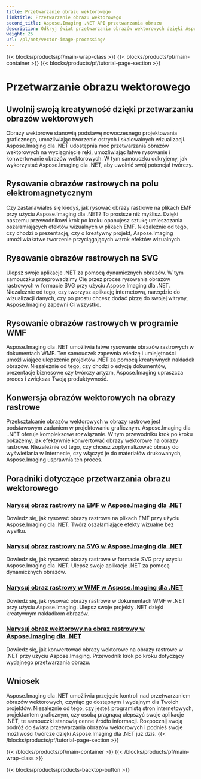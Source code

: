 ```yaml
---
title: Przetwarzanie obrazu wektorowego
linktitle: Przetwarzanie obrazu wektorowego
second_title: Aspose.Imaging .NET API przetwarzania obrazu
description: Odkryj świat przetwarzania obrazów wektorowych dzięki Aspose.Imaging dla .NET. Naucz się z łatwością rysować i konwertować obrazy wektorowe. Ulepsz swoje projekty .NET już dziś!
weight: 25
url: /pl/net/vector-image-processing/
---
```


{{< blocks/products/pf/main-wrap-class >}}
{{< blocks/products/pf/main-container >}}
{{< blocks/products/pf/tutorial-page-section >}}

# Przetwarzanie obrazu wektorowego


## Uwolnij swoją kreatywność dzięki przetwarzaniu obrazów wektorowych

Obrazy wektorowe stanowią podstawę nowoczesnego projektowania graficznego, umożliwiając tworzenie ostrych i skalowalnych wizualizacji. Aspose.Imaging dla .NET udostępnia moc przetwarzania obrazów wektorowych na wyciągnięcie ręki, umożliwiając łatwe rysowanie i konwertowanie obrazów wektorowych. W tym samouczku odkryjemy, jak wykorzystać Aspose.Imaging dla .NET, aby uwolnić swój potencjał twórczy.

## Rysowanie obrazów rastrowych na polu elektromagnetycznym

Czy zastanawiałeś się kiedyś, jak rysować obrazy rastrowe na plikach EMF przy użyciu Aspose.Imaging dla .NET? To prostsze niż myślisz. Dzięki naszemu przewodnikowi krok po kroku opanujesz sztukę umieszczania oszałamiających efektów wizualnych w plikach EMF. Niezależnie od tego, czy chodzi o prezentację, czy o kreatywny projekt, Aspose.Imaging umożliwia łatwe tworzenie przyciągających wzrok efektów wizualnych.

## Rysowanie obrazów rastrowych na SVG

Ulepsz swoje aplikacje .NET za pomocą dynamicznych obrazów. W tym samouczku przeprowadzimy Cię przez proces rysowania obrazów rastrowych w formacie SVG przy użyciu Aspose.Imaging dla .NET. Niezależnie od tego, czy tworzysz aplikację internetową, narzędzie do wizualizacji danych, czy po prostu chcesz dodać pizzę do swojej witryny, Aspose.Imaging zapewni Ci wszystko.

## Rysowanie obrazów rastrowych w programie WMF

Aspose.Imaging dla .NET umożliwia łatwe rysowanie obrazów rastrowych w dokumentach WMF. Ten samouczek zapewnia wiedzę i umiejętności umożliwiające ulepszenie projektów .NET za pomocą kreatywnych nakładek obrazów. Niezależnie od tego, czy chodzi o edycję dokumentów, prezentacje biznesowe czy twórczy artyzm, Aspose.Imaging upraszcza proces i zwiększa Twoją produktywność.

## Konwersja obrazów wektorowych na obrazy rastrowe

Przekształcanie obrazów wektorowych w obrazy rastrowe jest podstawowym zadaniem w projektowaniu graficznym. Aspose.Imaging dla ..NET oferuje kompleksowe rozwiązanie. W tym przewodniku krok po kroku pokażemy, jak efektywnie konwertować obrazy wektorowe na obrazy rastrowe. Niezależnie od tego, czy chcesz zoptymalizować obrazy do wyświetlania w Internecie, czy włączyć je do materiałów drukowanych, Aspose.Imaging usprawnia ten proces.

## Poradniki dotyczące przetwarzania obrazu wektorowego
### [Narysuj obraz rastrowy na EMF w Aspose.Imaging dla .NET](./draw-raster-image-on-emf/)
Dowiedz się, jak rysować obrazy rastrowe na plikach EMF przy użyciu Aspose.Imaging dla .NET. Twórz oszałamiające efekty wizualne bez wysiłku.
### [Narysuj obraz rastrowy na SVG w Aspose.Imaging dla .NET](./draw-raster-image-on-svg/)
Dowiedz się, jak rysować obrazy rastrowe w formacie SVG przy użyciu Aspose.Imaging dla .NET. Ulepsz swoje aplikacje .NET za pomocą dynamicznych obrazów.
### [Narysuj obraz rastrowy w WMF w Aspose.Imaging dla .NET](./draw-raster-image-on-wmf/)
Dowiedz się, jak rysować obrazy rastrowe w dokumentach WMF w .NET przy użyciu Aspose.Imaging. Ulepsz swoje projekty .NET dzięki kreatywnym nakładkom obrazów.
### [Narysuj obraz wektorowy na obraz rastrowy w Aspose.Imaging dla .NET](./draw-vector-image-to-raster-image/)
Dowiedz się, jak konwertować obrazy wektorowe na obrazy rastrowe w .NET przy użyciu Aspose.Imaging. Przewodnik krok po kroku dotyczący wydajnego przetwarzania obrazu.

## Wniosek

Aspose.Imaging dla .NET umożliwia przejęcie kontroli nad przetwarzaniem obrazów wektorowych, czyniąc go dostępnym i wydajnym dla Twoich projektów. Niezależnie od tego, czy jesteś programistą stron internetowych, projektantem graficznym, czy osobą pragnącą ulepszyć swoje aplikacje .NET, te samouczki stanowią cenne źródło informacji. Rozpocznij swoją podróż do świata przetwarzania obrazów wektorowych i podnieś swoje możliwości twórcze dzięki Aspose.Imaging dla .NET już dziś.
{{< /blocks/products/pf/tutorial-page-section >}}

{{< /blocks/products/pf/main-container >}}
{{< /blocks/products/pf/main-wrap-class >}}

{{< blocks/products/products-backtop-button >}}

